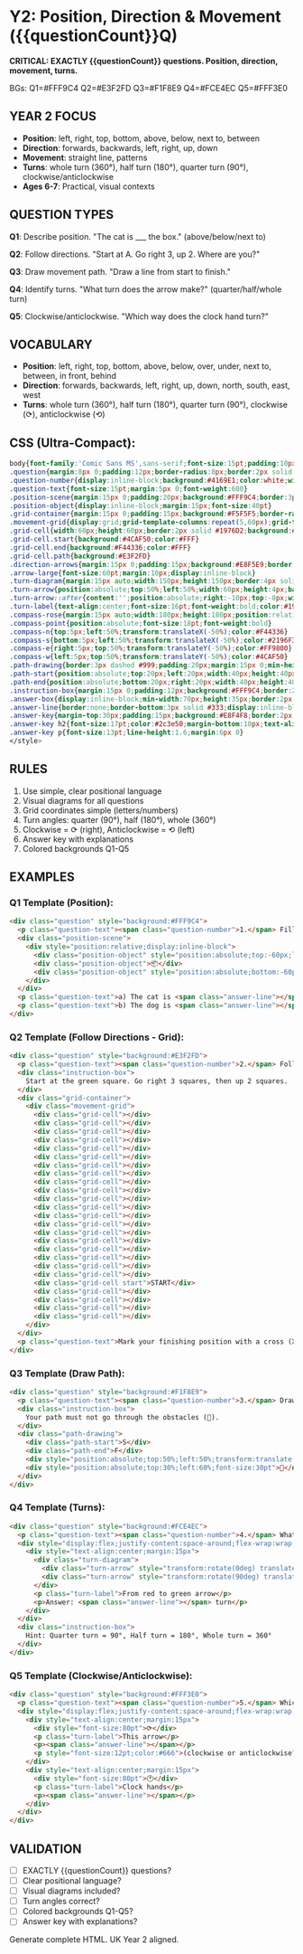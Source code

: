 # Y2: Position, Direction & Movement ({{questionCount}}Q)

**CRITICAL: EXACTLY {{questionCount}} questions. Position, direction, movement, turns.**

BGs: Q1=#FFF9C4 Q2=#E3F2FD Q3=#F1F8E9 Q4=#FCE4EC Q5=#FFF3E0

## YEAR 2 FOCUS
- **Position**: left, right, top, bottom, above, below, next to, between
- **Direction**: forwards, backwards, left, right, up, down
- **Movement**: straight line, patterns
- **Turns**: whole turn (360°), half turn (180°), quarter turn (90°), clockwise/anticlockwise
- **Ages 6-7**: Practical, visual contexts

## QUESTION TYPES

**Q1**: Describe position. "The cat is ___ the box." (above/below/next to)

**Q2**: Follow directions. "Start at A. Go right 3, up 2. Where are you?"

**Q3**: Draw movement path. "Draw a line from start to finish."

**Q4**: Identify turns. "What turn does the arrow make?" (quarter/half/whole turn)

**Q5**: Clockwise/anticlockwise. "Which way does the clock hand turn?"

## VOCABULARY
- **Position**: left, right, top, bottom, above, below, over, under, next to, between, in front, behind
- **Direction**: forwards, backwards, left, right, up, down, north, south, east, west
- **Turns**: whole turn (360°), half turn (180°), quarter turn (90°), clockwise (⟳), anticlockwise (⟲)

## CSS (Ultra-Compact):
```css
body{font-family:'Comic Sans MS',sans-serif;font-size:15pt;padding:10px;line-height:1.4}
.question{margin:8px 0;padding:12px;border-radius:8px;border:2px solid #ddd}
.question-number{display:inline-block;background:#4169E1;color:white;width:30px;height:30px;line-height:30px;text-align:center;border-radius:50%;margin-right:8px;font-weight:bold;font-size:14pt}
.question-text{font-size:15pt;margin:5px 0;font-weight:600}
.position-scene{margin:15px 0;padding:20px;background:#FFF9C4;border:3px solid #FF9800;border-radius:8px;text-align:center;position:relative;min-height:200px}
.position-object{display:inline-block;margin:15px;font-size:40pt}
.grid-container{margin:15px 0;padding:15px;background:#F5F5F5;border-radius:8px}
.movement-grid{display:grid;grid-template-columns:repeat(5,60px);grid-template-rows:repeat(5,60px);gap:2px;margin:15px auto;width:fit-content}
.grid-cell{width:60px;height:60px;border:2px solid #1976D2;background:#FFF;display:flex;align-items:center;justify-content:center;font-size:18pt;font-weight:bold}
.grid-cell.start{background:#4CAF50;color:#FFF}
.grid-cell.end{background:#F44336;color:#FFF}
.grid-cell.path{background:#E3F2FD}
.direction-arrows{margin:15px 0;padding:15px;background:#E8F5E9;border:2px solid #4CAF50;border-radius:8px;text-align:center}
.arrow-large{font-size:60pt;margin:10px;display:inline-block}
.turn-diagram{margin:15px auto;width:150px;height:150px;border:4px solid #333;border-radius:50%;position:relative;background:#FFF}
.turn-arrow{position:absolute;top:50%;left:50%;width:60px;height:4px;background:#F44336;transform-origin:left center}
.turn-arrow::after{content:'';position:absolute;right:-10px;top:-8px;width:0;height:0;border-left:20px solid #F44336;border-top:10px solid transparent;border-bottom:10px solid transparent}
.turn-label{text-align:center;font-size:16pt;font-weight:bold;color:#1976D2;margin-top:10px}
.compass-rose{margin:15px auto;width:180px;height:180px;position:relative;background:#FFF;border:3px solid #333;border-radius:50%}
.compass-point{position:absolute;font-size:18pt;font-weight:bold}
.compass-n{top:5px;left:50%;transform:translateX(-50%);color:#F44336}
.compass-s{bottom:5px;left:50%;transform:translateX(-50%);color:#2196F3}
.compass-e{right:5px;top:50%;transform:translateY(-50%);color:#FF9800}
.compass-w{left:5px;top:50%;transform:translateY(-50%);color:#4CAF50}
.path-drawing{border:3px dashed #999;padding:20px;margin:15px 0;min-height:180px;background:#FFF;border-radius:8px;position:relative}
.path-start{position:absolute;top:20px;left:20px;width:40px;height:40px;background:#4CAF50;border-radius:50%;display:flex;align-items:center;justify-content:center;color:#FFF;font-weight:bold}
.path-end{position:absolute;bottom:20px;right:20px;width:40px;height:40px;background:#F44336;border-radius:50%;display:flex;align-items:center;justify-content:center;color:#FFF;font-weight:bold}
.instruction-box{margin:15px 0;padding:12px;background:#FFF9C4;border:2px dashed #FF9800;border-radius:8px;font-size:15pt;font-weight:600}
.answer-box{display:inline-block;min-width:70px;height:35px;border:2px solid #333;border-radius:5px;background:#FFF;vertical-align:middle;margin:0 5px}
.answer-line{border:none;border-bottom:3px solid #333;display:inline-block;min-width:100px;margin:0 5px;background:transparent}
.answer-key{margin-top:30px;padding:15px;background:#E8F4F8;border:2px solid #4169E1;border-radius:8px;page-break-before:always}
.answer-key h2{font-size:17pt;color:#2c3e50;margin-bottom:10px;text-align:center}
.answer-key p{font-size:13pt;line-height:1.6;margin:6px 0}
</style>
```

## RULES

1. Use simple, clear positional language
2. Visual diagrams for all questions
3. Grid coordinates simple (letters/numbers)
4. Turn angles: quarter (90°), half (180°), whole (360°)
5. Clockwise = ⟳ (right), Anticlockwise = ⟲ (left)
6. Answer key with explanations
7. Colored backgrounds Q1-Q5

## EXAMPLES

### Q1 Template (Position):
```html
<div class="question" style="background:#FFF9C4">
  <p class="question-text"><span class="question-number">1.</span> Fill in the missing words to describe where things are.</p>
  <div class="position-scene">
    <div style="position:relative;display:inline-block">
      <div class="position-object" style="position:absolute;top:-60px;left:50%;transform:translateX(-50%)">🐱</div>
      <div class="position-object">📦</div>
      <div class="position-object" style="position:absolute;bottom:-60px;left:50%;transform:translateX(-50%)">🐶</div>
    </div>
  </div>
  <p class="question-text">a) The cat is <span class="answer-line"></span> the box.</p>
  <p class="question-text">b) The dog is <span class="answer-line"></span> the box.</p>
</div>
```

### Q2 Template (Follow Directions - Grid):
```html
<div class="question" style="background:#E3F2FD">
  <p class="question-text"><span class="question-number">2.</span> Follow the directions on the grid.</p>
  <div class="instruction-box">
    Start at the green square. Go right 3 squares, then up 2 squares.
  </div>
  <div class="grid-container">
    <div class="movement-grid">
      <div class="grid-cell"></div>
      <div class="grid-cell"></div>
      <div class="grid-cell"></div>
      <div class="grid-cell"></div>
      <div class="grid-cell"></div>
      <div class="grid-cell"></div>
      <div class="grid-cell"></div>
      <div class="grid-cell"></div>
      <div class="grid-cell"></div>
      <div class="grid-cell"></div>
      <div class="grid-cell"></div>
      <div class="grid-cell"></div>
      <div class="grid-cell"></div>
      <div class="grid-cell"></div>
      <div class="grid-cell"></div>
      <div class="grid-cell"></div>
      <div class="grid-cell"></div>
      <div class="grid-cell"></div>
      <div class="grid-cell"></div>
      <div class="grid-cell"></div>
      <div class="grid-cell start">START</div>
      <div class="grid-cell"></div>
      <div class="grid-cell"></div>
      <div class="grid-cell"></div>
      <div class="grid-cell"></div>
    </div>
  </div>
  <p class="question-text">Mark your finishing position with a cross (X).</p>
</div>
```

### Q3 Template (Draw Path):
```html
<div class="question" style="background:#F1F8E9">
  <p class="question-text"><span class="question-number">3.</span> Draw a path from START to FINISH.</p>
  <div class="instruction-box">
    Your path must not go through the obstacles (🚫).
  </div>
  <div class="path-drawing">
    <div class="path-start">S</div>
    <div class="path-end">F</div>
    <div style="position:absolute;top:50%;left:50%;transform:translate(-50%,-50%);font-size:30pt">🚫</div>
    <div style="position:absolute;top:30%;left:60%;font-size:30pt">🚫</div>
  </div>
</div>
```

### Q4 Template (Turns):
```html
<div class="question" style="background:#FCE4EC">
  <p class="question-text"><span class="question-number">4.</span> What turn has the arrow made?</p>
  <div style="display:flex;justify-content:space-around;flex-wrap:wrap;margin:20px 0">
    <div style="text-align:center;margin:15px">
      <div class="turn-diagram">
        <div class="turn-arrow" style="transform:rotate(0deg) translateX(-50%)"></div>
        <div class="turn-arrow" style="transform:rotate(90deg) translateX(-50%);background:#4CAF50"></div>
      </div>
      <p class="turn-label">From red to green arrow</p>
      <p>Answer: <span class="answer-line"></span> turn</p>
    </div>
  </div>
  <div class="instruction-box">
    Hint: Quarter turn = 90°, Half turn = 180°, Whole turn = 360°
  </div>
</div>
```

### Q5 Template (Clockwise/Anticlockwise):
```html
<div class="question" style="background:#FFF3E0">
  <p class="question-text"><span class="question-number">5.</span> Which direction do these turn?</p>
  <div style="display:flex;justify-content:space-around;flex-wrap:wrap;margin:20px 0">
    <div style="text-align:center;margin:15px">
      <div style="font-size:80pt">⟳</div>
      <p class="turn-label">This arrow</p>
      <p><span class="answer-line"></span></p>
      <p style="font-size:12pt;color:#666">(clockwise or anticlockwise?)</p>
    </div>
    <div style="text-align:center;margin:15px">
      <div style="font-size:80pt">🕐</div>
      <p class="turn-label">Clock hands</p>
      <p><span class="answer-line"></span></p>
    </div>
  </div>
</div>
```

## VALIDATION

- [ ] EXACTLY {{questionCount}} questions?
- [ ] Clear positional language?
- [ ] Visual diagrams included?
- [ ] Turn angles correct?
- [ ] Colored backgrounds Q1-Q5?
- [ ] Answer key with explanations?

Generate complete HTML. UK Year 2 aligned.
